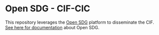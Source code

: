 # Open SDG - CIF-CIC

This repository leverages the [Open SDG](https://github.com/open-sdg/open-sdg) platform to disseminate the CIF. [See here for documentation](https://open-sdg.readthedocs.io) about Open SDG.











